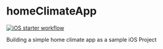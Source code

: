 # homeClimateApp

[![iOS starter workflow](https://github.com/tukanuk/homeClimateApp/actions/workflows/ios.yml/badge.svg)](https://github.com/tukanuk/homeClimateApp/actions/workflows/ios.yml)

Building a simple home climate app as a sample iOS Project
